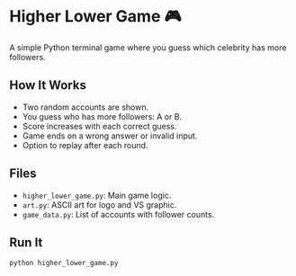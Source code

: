 # Higher Lower Game 🎮

A simple Python terminal game where you guess which celebrity has more followers.

## How It Works
- Two random accounts are shown.
- You guess who has more followers: A or B.
- Score increases with each correct guess.
- Game ends on a wrong answer or invalid input.
- Option to replay after each round.

## Files
- `higher_lower_game.py`: Main game logic.
- `art.py`: ASCII art for logo and VS graphic.
- `game_data.py`: List of accounts with follower counts.

## Run It
```bash
python higher_lower_game.py
```